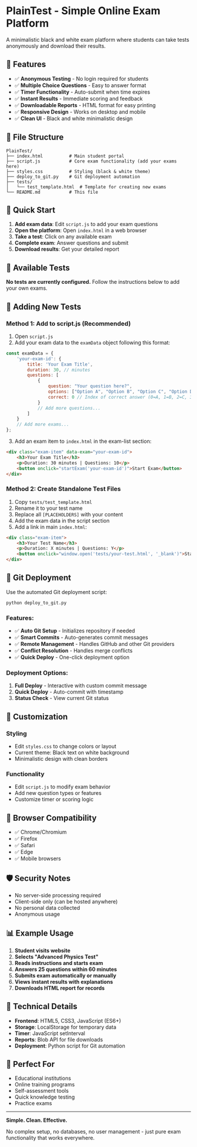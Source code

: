 # PlainTest - Simple Online Exam Platform

A minimalistic black and white exam platform where students can take tests anonymously and download their results.

## 🎯 Features

- ✅ **Anonymous Testing** - No login required for students
- ✅ **Multiple Choice Questions** - Easy to answer format
- ✅ **Timer Functionality** - Auto-submit when time expires
- ✅ **Instant Results** - Immediate scoring and feedback
- ✅ **Downloadable Reports** - HTML format for easy printing
- ✅ **Responsive Design** - Works on desktop and mobile
- ✅ **Clean UI** - Black and white minimalistic design

## 📁 File Structure

```
PlainTest/
├── index.html          # Main student portal
├── script.js           # Core exam functionality (add your exams here)
├── styles.css          # Styling (black & white theme)
├── deploy_to_git.py    # Git deployment automation
├── tests/
│   └── test_template.html  # Template for creating new exams
└── README.md           # This file
```

## 🚀 Quick Start

1. **Add exam data**: Edit `script.js` to add your exam questions
2. **Open the platform**: Open `index.html` in a web browser
3. **Take a test**: Click on any available exam
4. **Complete exam**: Answer questions and submit
5. **Download results**: Get your detailed report

## 📝 Available Tests

**No tests are currently configured.** Follow the instructions below to add your own exams.

## 🔧 Adding New Tests

### Method 1: Add to script.js (Recommended)
1. Open `script.js`
2. Add your exam data to the `examData` object following this format:

```javascript
const examData = {
    'your-exam-id': {
        title: 'Your Exam Title',
        duration: 30, // minutes
        questions: [
            {
                question: "Your question here?",
                options: ["Option A", "Option B", "Option C", "Option D"],
                correct: 0 // Index of correct answer (0=A, 1=B, 2=C, 3=D)
            }
            // Add more questions...
        ]
    }
    // Add more exams...
};
```

3. Add an exam item to `index.html` in the exam-list section:

```html
<div class="exam-item" data-exam="your-exam-id">
    <h3>Your Exam Title</h3>
    <p>Duration: 30 minutes | Questions: 10</p>
    <button onclick="startExam('your-exam-id')">Start Exam</button>
</div>
```

### Method 2: Create Standalone Test Files
1. Copy `tests/test_template.html`
2. Rename it to your test name
3. Replace all `[PLACEHOLDERS]` with your content
4. Add the exam data in the script section
5. Add a link in main `index.html`:

```html
<div class="exam-item">
    <h3>Your Test Name</h3>
    <p>Duration: X minutes | Questions: Y</p>
    <button onclick="window.open('tests/your-test.html', '_blank')">Start Test</button>
</div>
```

## 🚀 Git Deployment

Use the automated Git deployment script:

```bash
python deploy_to_git.py
```

### Features:
- ✅ **Auto Git Setup** - Initializes repository if needed
- ✅ **Smart Commits** - Auto-generates commit messages
- ✅ **Remote Management** - Handles GitHub and other Git providers
- ✅ **Conflict Resolution** - Handles merge conflicts
- ✅ **Quick Deploy** - One-click deployment option

### Deployment Options:
1. **Full Deploy** - Interactive with custom commit message
2. **Quick Deploy** - Auto-commit with timestamp
3. **Status Check** - View current Git status

## 🎨 Customization

### Styling
- Edit `styles.css` to change colors or layout
- Current theme: Black text on white background
- Minimalistic design with clean borders

### Functionality
- Edit `script.js` to modify exam behavior
- Add new question types or features
- Customize timer or scoring logic

## 📱 Browser Compatibility

- ✅ Chrome/Chromium
- ✅ Firefox
- ✅ Safari
- ✅ Edge
- ✅ Mobile browsers

## 🛡️ Security Notes

- No server-side processing required
- Client-side only (can be hosted anywhere)
- No personal data collected
- Anonymous usage

## 📊 Example Usage

1. **Student visits website**
2. **Selects "Advanced Physics Test"**
3. **Reads instructions and starts exam**
4. **Answers 25 questions within 60 minutes**
5. **Submits exam automatically or manually**
6. **Views instant results with explanations**
7. **Downloads HTML report for records**

## 🔧 Technical Details

- **Frontend**: HTML5, CSS3, JavaScript (ES6+)
- **Storage**: LocalStorage for temporary data
- **Timer**: JavaScript setInterval
- **Reports**: Blob API for file downloads
- **Deployment**: Python script for Git automation

## 🎯 Perfect For

- Educational institutions
- Online training programs
- Self-assessment tools
- Quick knowledge testing
- Practice exams

---

**Simple. Clean. Effective.**

No complex setup, no databases, no user management - just pure exam functionality that works everywhere.
